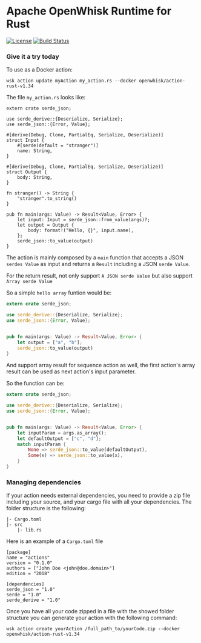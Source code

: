 <!--
#
# Licensed to the Apache Software Foundation (ASF) under one or more
# contributor license agreements.  See the NOTICE file distributed with
# this work for additional information regarding copyright ownership.
# The ASF licenses this file to You under the Apache License, Version 2.0
# (the "License"); you may not use this file except in compliance with
# the License.  You may obtain a copy of the License at
#
#     http://www.apache.org/licenses/LICENSE-2.0
#
# Unless required by applicable law or agreed to in writing, software
# distributed under the License is distributed on an "AS IS" BASIS,
# WITHOUT WARRANTIES OR CONDITIONS OF ANY KIND, either express or implied.
# See the License for the specific language governing permissions and
# limitations under the License.
#
-->
# Apache OpenWhisk Runtime for Rust

[![License](https://img.shields.io/badge/license-Apache--2.0-blue.svg)](http://www.apache.org/licenses/LICENSE-2.0)
[![Build Status](https://travis-ci.com/apache/openwhisk-runtime-rust.svg?branch=master)](https://travis-ci.com/github/apache/openwhisk-runtime-rust)

### Give it a try today
To use as a Docker action:

```
wsk action update myAction my_action.rs --docker openwhisk/action-rust-v1.34
```

The file `my_action.rs` looks like:

```
extern crate serde_json;

use serde_derive::{Deserialize, Serialize};
use serde_json::{Error, Value};

#[derive(Debug, Clone, PartialEq, Serialize, Deserialize)]
struct Input {
    #[serde(default = "stranger")]
    name: String,
}

#[derive(Debug, Clone, PartialEq, Serialize, Deserialize)]
struct Output {
    body: String,
}

fn stranger() -> String {
    "stranger".to_string()
}

pub fn main(args: Value) -> Result<Value, Error> {
    let input: Input = serde_json::from_value(args)?;
    let output = Output {
        body: format!("Hello, {}", input.name),
    };
    serde_json::to_value(output)
}
```

The action is mainly composed by a `main` function that accepts a JSON `serdes Value` as input and returns a `Result` including a JSON `serde Value`.

For the return result, not only support `A JSON serde Value` but also support `Array serde Value`

So a simple `hello array` funtion would be:

```rust
extern crate serde_json;

use serde_derive::{Deserialize, Serialize};
use serde_json::{Error, Value};


pub fn main(args: Value) -> Result<Value, Error> {
    let output = ["a", "b"];
    serde_json::to_value(output)
}
```

And support array result for sequence action as well, the first action's array result can be used as next action's input parameter.

So the function can be:

```rust
extern crate serde_json;

use serde_derive::{Deserialize, Serialize};
use serde_json::{Error, Value};


pub fn main(args: Value) -> Result<Value, Error> {
    let inputParam = args.as_array();
    let defaultOutput = ["c", "d"];
    match inputParam {
        None => serde_json::to_value(defaultOutput),
        Some(x) => serde_json::to_value(x),
    }
}
```
### Managing dependencies

If your action needs external dependencies, you need to provide a zip file including your source, and your cargo file with all your dependencies. The folder structure is the following:
```
|- Cargo.toml
|- src
    |- lib.rs
```
Here is an example of a `Cargo.toml` file
```
[package]
name = "actions"
version = "0.1.0"
authors = ["John Doe <john@doe.domain>"]
edition = "2018"

[dependencies]
serde_json = "1.0"
serde = "1.0"
serde_derive = "1.0"
```
Once you have all your code zipped in a file with the showed folder structure you can generate your action with the following command:
```
wsk action create yourAction /full_path_to/yourCode.zip --docker openwhisk/action-rust-v1.34
```
